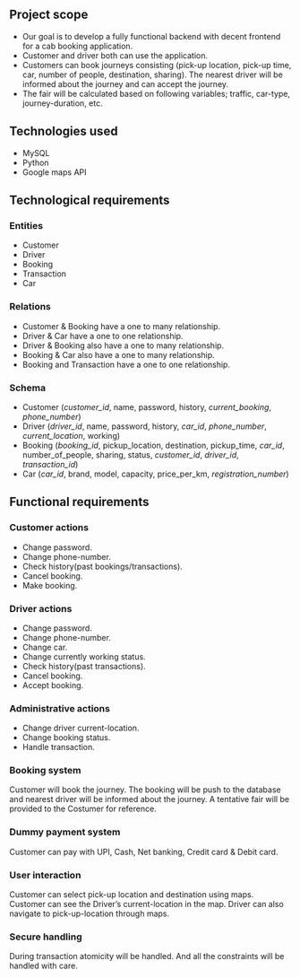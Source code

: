 ## Project scope
- Our goal is to develop a fully functional backend with decent frontend for a cab booking application.
- Customer and driver both can use the application.
- Customers can book journeys consisting (pick-up location, pick-up time, car, number of people, destination, sharing). The nearest driver will be informed about the journey and can accept the journey.
- The fair will be calculated based on following variables; traffic, car-type, journey-duration, etc.

## Technologies used
- MySQL
- Python
- Google maps API

## Technological requirements

### Entities
- Customer
- Driver
- Booking
- Transaction
- Car

### Relations
- Customer & Booking have a one to many relationship.
- Driver & Car have a one to one relationship.
- Driver & Booking also have a one to many relationship.
- Booking & Car also have a one to many relationship.
- Booking and Transaction have a one to one relationship.

### Schema
- Customer (*customer_id*, name, password, history, *current_booking*, *phone_number*)
- Driver (*driver_id*, name, password, history, *car_id*, *phone_number*, *current_location*, working)
- Booking (*booking_id*, pickup_location, destination, pickup_time, *car_id*, number_of_people, sharing, status, *customer_id*, *driver_id*, *transaction_id*)
- Car (*car_id*, brand, model, capacity, price_per_km, *registration_number*)

## Functional requirements

### Customer actions
- Change password.
- Change phone-number.
- Check history(past bookings/transactions).
- Cancel booking.
- Make booking.

### Driver actions
- Change password.
- Change phone-number.
- Change car.
- Change currently working status.
- Check history(past transactions).
- Cancel booking.
- Accept booking.

### Administrative actions
- Change driver current-location.
- Change booking status.
- Handle transaction.

### Booking system
Customer will book the journey. The booking will be push to the database and nearest driver will be informed about the journey. A tentative fair will be provided to the Costumer for reference.

### Dummy payment system
Customer can pay with UPI, Cash, Net banking, Credit card & Debit card. 

### User interaction
Customer can select pick-up location and destination using maps. Customer can see the Driver’s current-location in the map. Driver can also navigate to pick-up-location through maps.

### Secure handling
During transaction atomicity will be handled. And all the constraints will be handled with care.
